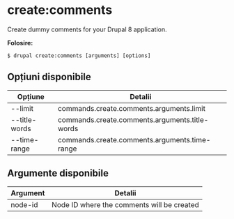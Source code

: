 # create:comments
Create dummy comments for your Drupal 8 application.

**Folosire:**
```
$ drupal create:comments [arguments] [options]
```

## Opțiuni disponibile
Opțiune | Detalii
-------|-------------
--limit | commands.create.comments.arguments.limit
--title-words | commands.create.comments.arguments.title-words
--time-range | commands.create.comments.arguments.time-range

## Argumente disponibile
Argument | Detalii
---------|-------------
node-id | Node ID where the comments will be created
